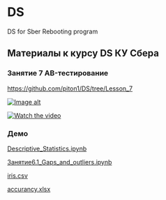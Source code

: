 # DS
DS for Sber Rebooting program

## Материалы к курсу DS КУ Сбера 

### Занятие 7 AB-тестирование

https://github.com/piton1/DS/tree/Lesson_7

[![Image alt](https://github.com/piton1/DA/blob/main/AB.png)](https://github.com/piton1/DA/blob/Lesson_13/%D0%97%D0%B0%D0%BD%D1%8F%D1%82%D0%B8%D0%B5%2013v5.pdf)

[![Watch the video](https://img.youtube.com/vi/ByJWvbnoiqs/maxresdefault.jpg)](https://youtu.be/ByJWvbnoiqs)

### Демо

[Descriptive_Statistics.ipynb](https://github.com/piton1/DS/blob/Lesson_6/Descriptive_Statistics.ipynb)

[Занятие6.1_Gaps_and_outliers.ipynb](https://github.com/piton1/DS/blob/Lesson_6/%D0%97%D0%B0%D0%BD%D1%8F%D1%82%D0%B8%D0%B56.1_Gaps_and_outliers.ipynb)

[iris.csv](https://github.com/piton1/DS/blob/Lesson_6/iris.csv)

[accurancy.xlsx](https://github.com/piton1/DS/blob/Lesson_6/accurancy.xlsx)
